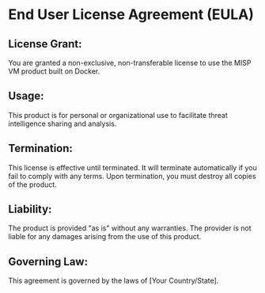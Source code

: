 End User License Agreement (EULA)
==================================

License Grant:
----------------- 
You are granted a non-exclusive, non-transferable license to use the MISP VM product built on Docker.

Usage:
------ 
This product is for personal or organizational use to facilitate threat intelligence sharing and analysis.

Termination:
------------ 
This license is effective until terminated. It will terminate automatically if you fail to comply with any terms. Upon termination, you must destroy all copies of the product.

Liability:
---------- 
The product is provided "as is" without any warranties. The provider is not liable for any damages arising from the use of this product.

Governing Law:
-------------- 
This agreement is governed by the laws of [Your Country/State].